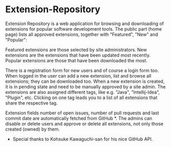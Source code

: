 # Extension-Repository
Extension Repository is a web application for browsing and downloading of extensions for popular software development tools.
The public part (home page) lists all approved extensions, together with "Featured", "New" and "Popular":

Featured extensions are those selected by site administrators.
New extensions are the extensions that have been updated most recently.
Popular extensions are those that have been downloaded the most.

There is a registration form for new users and of course a login form too.
When logged in the user can add a new extension, list and browse all extensions; they can be downloaded too.
When a new extension is created, it is in pending state and need to be manually approved by a site admin.
The extensions are also assigned different tags, like e.g. "Java", "Intellij-Idea", "Plugin", etc.
Clicking on one tag leads you to a list of all extensions that share the respective tag.

Extension fields number of open issues, number of pull requests and last commit date are automatically fetched from GitHub *. 
The admins can disable or delete users and approve or delete all extensions, not only those created (owned) by them.

* Special thanks to Kohsuke Kawaguchi-san for his nice GitHub API.
